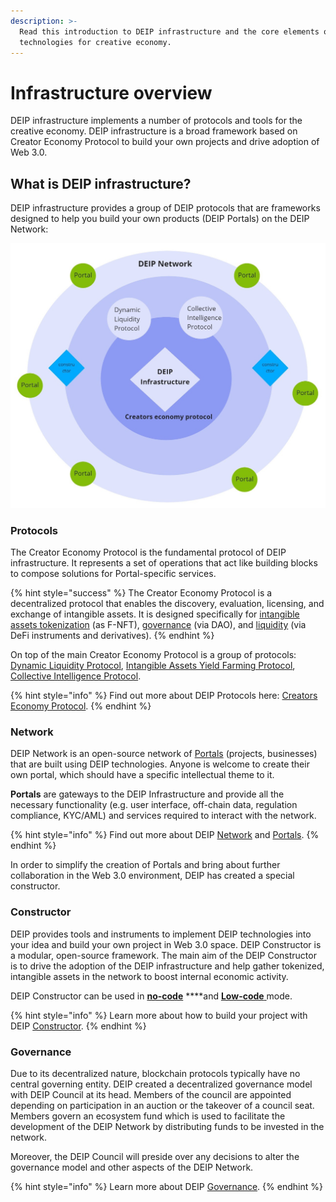 ```yaml
---
description: >-
  Read this introduction to DEIP infrastructure and the core elements of Web 3.0
  technologies for creative economy.
---
```


# Infrastructure overview

DEIP infrastructure implements a number of protocols and tools for the creative economy. DEIP infrastructure is a broad framework based on Creator Economy Protocol to build your own projects and drive adoption of Web 3.0. 

## What is DEIP infrastructure? 

DEIP infrastructure provides a group of DEIP protocols that are frameworks designed to help you build your own products \(DEIP Portals\) on the DEIP Network:

![DEIP infrastructure overview](../.gitbook/assets/technical-documentation-map-3-.jpg)

### Protocols

The Creator Economy Protocol is the fundamental protocol of DEIP infrastructure. It represents a set of operations that act like building blocks to compose solutions for Portal-specific services. 

{% hint style="success" %}
The Creator Economy Protocol is a decentralized protocol that enables the discovery, evaluation, licensing, and exchange of intangible assets. It is designed specifically for [intangible assets tokenization](protocol/tokenized-intangible-assets-f-nfts.md) \(as F-NFT\), [governance](governance.md) \(via DAO\), and [liquidity](protocol/dynamic-liquidity-protocol.md) \(via DeFi instruments and derivatives\).
{% endhint %}

On top of the main Creator Economy Protocol is a group of protocols: [Dynamic Liquidity Protocol](protocol/dynamic-liquidity-protocol.md), [Intangible Assets Yield Farming Protocol](protocol/yield-farming.md), [Collective Intelligence Protocol](protocol/collective-intelligence-protocol/). 

{% hint style="info" %}
Find out more about DEIP Protocols here: [Creators Economy Protocol](protocol/). 
{% endhint %}

### Network

DEIP Network is an open-source network of [Portals](portals.md) \(projects, businesses\) that are built using DEIP technologies. Anyone is welcome to create their own portal, which should have a specific intellectual theme to it.

**Portals** are gateways to the DEIP Infrastructure and provide all the necessary functionality \(e.g. user interface, off-chain data, regulation compliance, KYC/AML\) and services required to interact with the network.

{% hint style="info" %}
Find out more about DEIP [Network](network.md) and [Portals](portals.md).
{% endhint %}

In order to simplify the creation of Portals and bring about further collaboration in the Web 3.0 environment, DEIP has created a special constructor.

### Constructor

DEIP provides tools and instruments to implement DEIP technologies into your idea and build your own project in Web 3.0 space. DEIP Constructor is a modular, open-source framework. The main aim of the DEIP Constructor is to drive the adoption of the DEIP infrastructure and help gather tokenized, intangible assets in the network to boost internal economic activity. 

DEIP Constructor can be used in [**no-code**](../build/no-code-constructor.md) ****and  [**Low-code** ](../build/low-code.md)mode. 

{% hint style="info" %}
Learn more about how to build your project with DEIP [Constructor](constructor.md). 
{% endhint %}

### Governance

Due to its decentralized nature, blockchain protocols typically have no central governing entity. DEIP created a decentralized governance model with DEIP Council at its head. Members of the council are appointed depending on participation in an auction or the takeover of a council seat. Members govern an ecosystem fund which is used to facilitate the development of the DEIP Network by distributing funds to be invested in the network.

Moreover, the DEIP Council will preside over any decisions to alter the governance model and other aspects of the DEIP Network.

{% hint style="info" %}
Learn more about DEIP [Governance](governance.md). 
{% endhint %}

